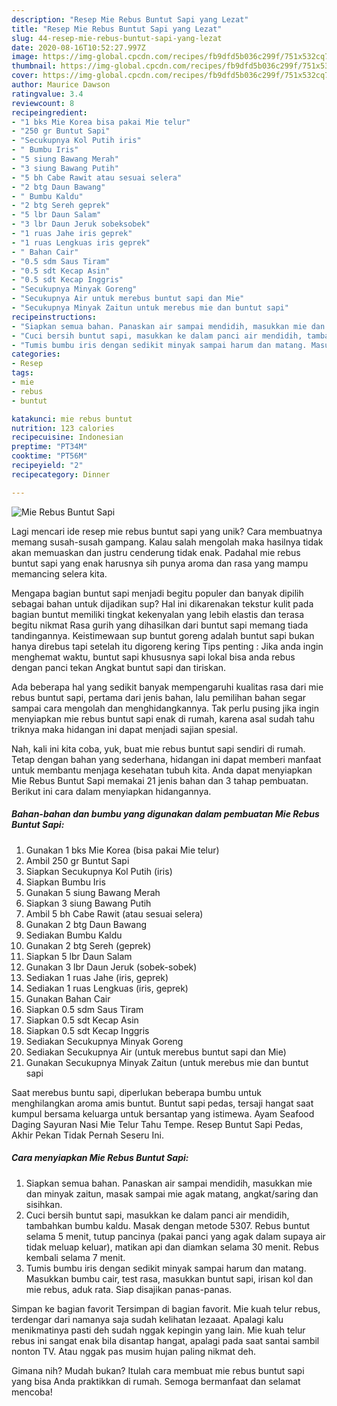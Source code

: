 ```yaml
---
description: "Resep Mie Rebus Buntut Sapi yang Lezat"
title: "Resep Mie Rebus Buntut Sapi yang Lezat"
slug: 44-resep-mie-rebus-buntut-sapi-yang-lezat
date: 2020-08-16T10:52:27.997Z
image: https://img-global.cpcdn.com/recipes/fb9dfd5b036c299f/751x532cq70/mie-rebus-buntut-sapi-foto-resep-utama.jpg
thumbnail: https://img-global.cpcdn.com/recipes/fb9dfd5b036c299f/751x532cq70/mie-rebus-buntut-sapi-foto-resep-utama.jpg
cover: https://img-global.cpcdn.com/recipes/fb9dfd5b036c299f/751x532cq70/mie-rebus-buntut-sapi-foto-resep-utama.jpg
author: Maurice Dawson
ratingvalue: 3.4
reviewcount: 8
recipeingredient:
- "1 bks Mie Korea bisa pakai Mie telur"
- "250 gr Buntut Sapi"
- "Secukupnya Kol Putih iris"
- " Bumbu Iris"
- "5 siung Bawang Merah"
- "3 siung Bawang Putih"
- "5 bh Cabe Rawit atau sesuai selera"
- "2 btg Daun Bawang"
- " Bumbu Kaldu"
- "2 btg Sereh geprek"
- "5 lbr Daun Salam"
- "3 lbr Daun Jeruk sobeksobek"
- "1 ruas Jahe iris geprek"
- "1 ruas Lengkuas iris geprek"
- " Bahan Cair"
- "0.5 sdm Saus Tiram"
- "0.5 sdt Kecap Asin"
- "0.5 sdt Kecap Inggris"
- "Secukupnya Minyak Goreng"
- "Secukupnya Air untuk merebus buntut sapi dan Mie"
- "Secukupnya Minyak Zaitun untuk merebus mie dan buntut sapi"
recipeinstructions:
- "Siapkan semua bahan. Panaskan air sampai mendidih, masukkan mie dan minyak zaitun, masak sampai mie agak matang, angkat/saring dan sisihkan."
- "Cuci bersih buntut sapi, masukkan ke dalam panci air mendidih, tambahkan bumbu kaldu. Masak dengan metode 5307. Rebus buntut selama 5 menit, tutup pancinya (pakai panci yang agak dalam supaya air tidak meluap keluar), matikan api dan diamkan selama 30 menit. Rebus kembali selama 7 menit."
- "Tumis bumbu iris dengan sedikit minyak sampai harum dan matang. Masukkan bumbu cair, test rasa, masukkan buntut sapi, irisan kol dan mie rebus, aduk rata. Siap disajikan panas-panas."
categories:
- Resep
tags:
- mie
- rebus
- buntut

katakunci: mie rebus buntut 
nutrition: 123 calories
recipecuisine: Indonesian
preptime: "PT34M"
cooktime: "PT56M"
recipeyield: "2"
recipecategory: Dinner

---
```



![Mie Rebus Buntut Sapi](https://img-global.cpcdn.com/recipes/fb9dfd5b036c299f/751x532cq70/mie-rebus-buntut-sapi-foto-resep-utama.jpg)

Lagi mencari ide resep mie rebus buntut sapi yang unik? Cara membuatnya memang susah-susah gampang. Kalau salah mengolah maka hasilnya tidak akan memuaskan dan justru cenderung tidak enak. Padahal mie rebus buntut sapi yang enak harusnya sih punya aroma dan rasa yang mampu memancing selera kita.

Mengapa bagian buntut sapi menjadi begitu populer dan banyak dipilih sebagai bahan untuk dijadikan sup? Hal ini dikarenakan tekstur kulit pada bagian buntut memiliki tingkat kekenyalan yang lebih elastis dan terasa begitu nikmat Rasa gurih yang dihasilkan dari buntut sapi memang tiada tandingannya. Keistimewaan sup buntut goreng adalah buntut sapi bukan hanya direbus tapi setelah itu digoreng kering Tips penting : Jika anda ingin menghemat waktu, buntut sapi khususnya sapi lokal bisa anda rebus dengan panci tekan Angkat buntut sapi dan tiriskan.

Ada beberapa hal yang sedikit banyak mempengaruhi kualitas rasa dari mie rebus buntut sapi, pertama dari jenis bahan, lalu pemilihan bahan segar sampai cara mengolah dan menghidangkannya. Tak perlu pusing jika ingin menyiapkan mie rebus buntut sapi enak di rumah, karena asal sudah tahu triknya maka hidangan ini dapat menjadi sajian spesial.


Nah, kali ini kita coba, yuk, buat mie rebus buntut sapi sendiri di rumah. Tetap dengan bahan yang sederhana, hidangan ini dapat memberi manfaat untuk membantu menjaga kesehatan tubuh kita. Anda dapat menyiapkan Mie Rebus Buntut Sapi memakai 21 jenis bahan dan 3 tahap pembuatan. Berikut ini cara dalam menyiapkan hidangannya.

<!--inarticleads1-->

##### Bahan-bahan dan bumbu yang digunakan dalam pembuatan Mie Rebus Buntut Sapi:

1. Gunakan 1 bks Mie Korea (bisa pakai Mie telur)
1. Ambil 250 gr Buntut Sapi
1. Siapkan Secukupnya Kol Putih (iris)
1. Siapkan  Bumbu Iris
1. Gunakan 5 siung Bawang Merah
1. Siapkan 3 siung Bawang Putih
1. Ambil 5 bh Cabe Rawit (atau sesuai selera)
1. Gunakan 2 btg Daun Bawang
1. Sediakan  Bumbu Kaldu
1. Gunakan 2 btg Sereh (geprek)
1. Siapkan 5 lbr Daun Salam
1. Gunakan 3 lbr Daun Jeruk (sobek-sobek)
1. Sediakan 1 ruas Jahe (iris, geprek)
1. Sediakan 1 ruas Lengkuas (iris, geprek)
1. Gunakan  Bahan Cair
1. Siapkan 0.5 sdm Saus Tiram
1. Siapkan 0.5 sdt Kecap Asin
1. Siapkan 0.5 sdt Kecap Inggris
1. Sediakan Secukupnya Minyak Goreng
1. Sediakan Secukupnya Air (untuk merebus buntut sapi dan Mie)
1. Gunakan Secukupnya Minyak Zaitun (untuk merebus mie dan buntut sapi


Saat merebus buntu sapi, diperlukan beberapa bumbu untuk menghilangkan aroma amis buntut. Buntut sapi pedas, tersaji hangat saat kumpul bersama keluarga untuk bersantap yang istimewa. Ayam Seafood Daging Sayuran Nasi Mie Telur Tahu Tempe. Resep Buntut Sapi Pedas, Akhir Pekan Tidak Pernah Seseru Ini. 

<!--inarticleads2-->

##### Cara menyiapkan Mie Rebus Buntut Sapi:

1. Siapkan semua bahan. Panaskan air sampai mendidih, masukkan mie dan minyak zaitun, masak sampai mie agak matang, angkat/saring dan sisihkan.
1. Cuci bersih buntut sapi, masukkan ke dalam panci air mendidih, tambahkan bumbu kaldu. Masak dengan metode 5307. Rebus buntut selama 5 menit, tutup pancinya (pakai panci yang agak dalam supaya air tidak meluap keluar), matikan api dan diamkan selama 30 menit. Rebus kembali selama 7 menit.
1. Tumis bumbu iris dengan sedikit minyak sampai harum dan matang. Masukkan bumbu cair, test rasa, masukkan buntut sapi, irisan kol dan mie rebus, aduk rata. Siap disajikan panas-panas.


Simpan ke bagian favorit Tersimpan di bagian favorit. Mie kuah telur rebus, terdengar dari namanya saja sudah kelihatan lezaaat. Apalagi kalu menikmatinya pasti deh sudah nggak kepingin yang lain. Mie kuah telur rebus ini sangat enak bila disantap hangat, apalagi pada saat santai sambil nonton TV. Atau nggak pas musim hujan paling nikmat deh. 

Gimana nih? Mudah bukan? Itulah cara membuat mie rebus buntut sapi yang bisa Anda praktikkan di rumah. Semoga bermanfaat dan selamat mencoba!
